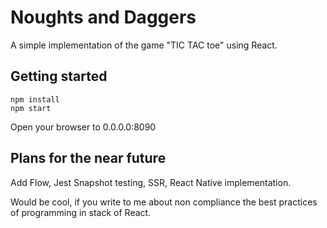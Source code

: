 # Noughts and Daggers

A simple implementation of the game "TIC TAC toe" using React.

## Getting started

```
npm install
npm start
```

Open your browser to 0.0.0.0:8090

## Plans for the near future

Add Flow, Jest Snapshot testing, SSR, React Native implementation.

Would be cool, if you write to me about non compliance the best practices of programming in stack of React.
